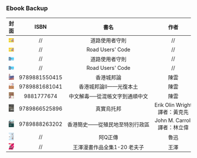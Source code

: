 

### <span id="Ebook"> Ebook Backup</span>

<table>
<thead>
<tr>
<th>封面</th>
<th>ISBN</th>
<th>書名</th>
<th>作者</th>
<th>出版年份</th>
<th>下載</th>
</tr>
</thead>
<tbody>
<tr>
	<td align="center" nowrap="nowrap"><img src="Img/道路使用者守則.jpg" alt="道路使用者守則" width="150"></td>
	<td align="center" nowrap="nowrap"> // </td>
	<td align="center" nowrap="nowrap">道路使用者守則</td>
	<td align="center" nowrap="nowrap"> // </td>
	<td align="center" nowrap="nowrap">2000</td>
	<td align="center" nowrap="nowrap"><a href="https://github.com/LYHPandaKing/EbookBackup/releases/download/Ebook/ruc_2000_chi.pdf">下載</a></td>
</tr>
<tr>
	<td align="center" nowrap="nowrap"><img src="Img/Road%20Users'%20Code.jpg" alt="Road Users' Code" width="150"></td>
	<td align="center" nowrap="nowrap"> // </td>
	<td align="center" nowrap="nowrap">Road Users' Code</td>
	<td align="center" nowrap="nowrap"> // </td>
	<td align="center" nowrap="nowrap">2000</td>
	<td align="center" nowrap="nowrap"><a href="https://github.com/LYHPandaKing/EbookBackup/releases/download/Ebook/ruc_2000_eng.pdf">下載</a></td>
</tr>
<tr>
	<td align="center" nowrap="nowrap"><img src="Img/道路使用者守則_2020.jpg" alt="道路使用者守則_2020" width="150"></td>
	<td align="center" nowrap="nowrap"> // </td>
	<td align="center" nowrap="nowrap">道路使用者守則</td>
	<td align="center" nowrap="nowrap"> // </td>
	<td align="center" nowrap="nowrap">2020</td>
	<td align="center" nowrap="nowrap"><a href="https://github.com/LYHPandaKing/EbookBackup/releases/download/Ebook/road_users_code_2020_chi.pdf">下載</a></td>
</tr>
<tr>
	<td align="center" nowrap="nowrap"><img src="Img/Road%20Users'%20Code_2020.jpg" alt="Road Users' Code_2020" width="150"></td>
	<td align="center" nowrap="nowrap"> // </td>
	<td align="center" nowrap="nowrap">Road Users' Code</td>
	<td align="center" nowrap="nowrap"> // </td>
	<td align="center" nowrap="nowrap">2020</td>
	<td align="center" nowrap="nowrap"><a href="https://github.com/LYHPandaKing/EbookBackup/releases/download/Ebook/road_users_code_2020_eng.pdf">下載</a></td>
</tr>
<tr>
	<td align="center" nowrap="nowrap"><img src="Img/香港城邦論.jpg" alt="香港城邦論" width="150"></td>
	<td align="center" nowrap="nowrap">9789881550415</td>
	<td align="center" nowrap="nowrap">香港城邦論</td>
	<td align="center" nowrap="nowrap">陳雲</td>
	<td align="center" nowrap="nowrap">2012 第二版</td>
	<td align="center" nowrap="nowrap"><a href="https://github.com/LYHPandaKing/EbookBackup/releases/download/Ebook/9789881550415.pdf">下載</a></td>
</tr>
<tr>
	<td align="center" nowrap="nowrap"><img src="Img/香港城邦論_2.jpg" alt="香港城邦論_2" width="150"></td>
	<td align="center" nowrap="nowrap">9789881681041</td>
	<td align="center" nowrap="nowrap">香港城邦論II——光復本土</td>
	<td align="center" nowrap="nowrap">陳雲</td>
	<td align="center" nowrap="nowrap">2014 第二版</td>
	<td align="center" nowrap="nowrap"><a href="https://github.com/LYHPandaKing/EbookBackup/releases/download/Ebook/9789881681041.pdf">下載</a></td>
</tr>
<tr>
	<td align="center" nowrap="nowrap"><img src="Img/中文解毒.JPG" alt="中文解毒" width="150"></td>
	<td align="center" nowrap="nowrap">9881777674</td>
	<td align="center" nowrap="nowrap">中文解毒──從混帳文字到通順中文</td>
	<td align="center" nowrap="nowrap">陳雲</td>
	<td align="center" nowrap="nowrap">2008</td>
	<td align="center" nowrap="nowrap"><a href="https://github.com/LYHPandaKing/EbookBackup/releases/download/Ebook/9881777674.pdf">下載</a></td>
</tr>
<tr>
	<td align="center" nowrap="nowrap"><img src="Img/真實烏托邦.jpg" alt="真實烏托邦" width="150"></td>
	<td align="center" nowrap="nowrap">9789866525896</td>
	<td align="center" nowrap="nowrap">真實烏托邦</td>
	<td align="center" nowrap="nowrap">Erik Olin Wright<br>譯者：黃克先</td>
	<td align="center" nowrap="nowrap">2015</td>
	<td align="center" nowrap="nowrap"><a href="https://github.com/LYHPandaKing/EbookBackup/releases/download/Ebook/9789866525896.pdf">下載</a></td>
</tr>
<tr>
	<td align="center" nowrap="nowrap"><img src="Img/香港簡史.jpg" alt="香港簡史——從殖民地至特別行政區" width="150"></td>
	<td align="center" nowrap="nowrap">9789888263202</td>
	<td align="center" nowrap="nowrap">香港簡史——從殖民地至特別行政區</td>
	<td align="center" nowrap="nowrap">John M. Carroll<br>譯者：林立偉</td>
	<td align="center" nowrap="nowrap">2013 再版</td>
	<td align="center" nowrap="nowrap"><a href="https://github.com/LYHPandaKing/EbookBackup/releases/download/Ebook/">下載</a></td>
</tr>
<tr>
	<td align="center" nowrap="nowrap"><img src="Img/阿Q正傳.jpg" alt="阿Q正傳" width="150"></td>
	<td align="center" nowrap="nowrap"> // </td>
	<td align="center" nowrap="nowrap">阿Q正傳</td>
	<td align="center" nowrap="nowrap">魯迅</td>
	<td align="center" nowrap="nowrap"> // </td>
	<td align="center" nowrap="nowrap"><a href="https://github.com/LYHPandaKing/EbookBackup/releases/download/Ebook/THE_TRUE_STORY_OF_Ah_Q.pdf">下載</a></td>
</tr>
<tr>
	<td align="center" nowrap="nowrap"><img src="Img/老夫子.jpg" alt="老夫子" width="150"></td>
	<td align="center" nowrap="nowrap"> // </td>
	<td align="center" nowrap="nowrap">王澤漫畫作品全集1-20 老夫子</td>
	<td align="center" nowrap="nowrap">王澤</td>
	<td align="center" nowrap="nowrap"> // </td>
	<td align="center" nowrap="nowrap"><a href="https://github.com/LYHPandaKing/EbookBackup/releases/download/Ebook/OldMasterQ.pdf">下載</a></td>
</tr>
</tbody>
</table>
